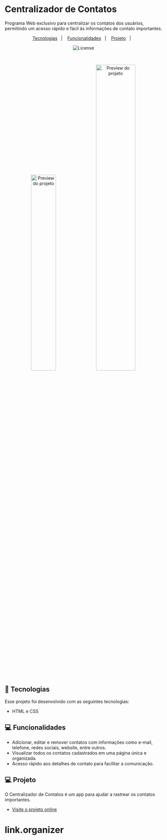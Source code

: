 # Centralizador de Contatos

Programa Web exclusivo para centralizar os contatos dos usuários, permitindo um acesso rápido e fácil às informações de contato importantes.

<p align="center">
  <a href="#tecnologias">Tecnologias</a>&nbsp;&nbsp;&nbsp;|&nbsp;&nbsp;&nbsp;
  <a href="#funcionalidades">Funcionalidades</a>&nbsp;&nbsp;&nbsp;|&nbsp;&nbsp;&nbsp;
  <a href="#projeto">Projeto</a>&nbsp;&nbsp;&nbsp;|&nbsp;&nbsp;&nbsp;
</p>

<p align="center">
  <img alt="License" src="https://img.shields.io/static/v1?label=license&message=MIT&color=49AA26&labelColor=000000">
</p>

<br>

<p align="center">
  <img alt="Preview do projeto" src="img/desktop (1).png" width="40%">
  <img alt="Preview do projeto" src="img/mobile.png" width="50%">
</p>

## 🚀 Tecnologias

Esse projeto foi desenvolvido com as seguintes tecnologias:

- HTML e CSS

## 💻 Funcionalidades

- Adicionar, editar e remover contatos com informações como e-mail, telefone, redes sociais, website, entre outros.
- Visualizar todos os contatos cadastrados em uma página única e organizada.
- Acesso rápido aos detalhes de contato para facilitar a comunicação.

## 💻 Projeto

O Centralizador de Contatos é um app para ajudar a rastrear os contatos importantes.

- [Visite o projeto online](https://labellecandido.github.io/link.organizer/)
# link.organizer
